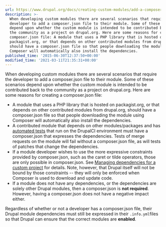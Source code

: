 ```yaml
---
url: https://www.drupal.org/docs/creating-custom-modules/add-a-composerjson-file
description: >-
  When developing custom modules there are several scenarios that require the
  developer to add a composer.json file to their module. Some of these scenarios
  depend upon whether the custom module is intended to be contributed back to
  the community as a project on drupal.org. Here are some reasons for creating a
  composer.json file: A module that uses a PHP library that is hosted on
  packagist.org, or that depends on other contributed modules from drupal.org,
  should have a composer.json file so that people downloading the module using
  Composer will automatically also install the dependencies.
published_time: '2015-06-30T12:37:50+00:00'
modified_time: '2021-03-11T21:35:31+00:00'
---
```

When developing custom modules there are several scenarios that require the developer to add a composer.json file to their module. Some of these scenarios depend upon whether the custom module is intended to be contributed back to the community as a project on drupal.org. Here are some reasons for creating a composer.json file:

* A module that uses a PHP library that is hosted on packagist.org, or that depends on other contributed modules from drupal.org, should have a composer.json file so that people downloading the module using Composer will automatically also install the dependencies.
* A contributed module that depends on other modules/packages and has [automated tests](http://docs/develop/managing-a-drupalorg-theme-module-or-distribution-project/maintainership/automated) that run on the DrupalCI environment must have a composer.json that expresses the dependencies. Tests of merge requests on the module will fail without a composer.json file, as will tests of patches that change the dependencies.
* If a module developer wishes to use the more expressive constraints provided by composer.json, such as the caret or tilde operators, those are only possible in composer.json. See [Managing dependencies for a custom project](https://www.drupal.org/docs/develop/using-composer/managing-dependencies-for-a-custom-project) for details. Note, however, that Drupal itself will not be bound by those constraints -- they will only be enforced when Composer is used to download and update code.
* If a module does not have any dependencies, or the dependencies are solely other Drupal modules, then a composer.json is **not required**. However, having a composer.json does not have a negative impact either.

Regardless of whether or not a developer has a composer.json file, their Drupal module dependencies must still be expressed in their `.info.yml`files so that Drupal can ensure that the correct modules are **enabled**.